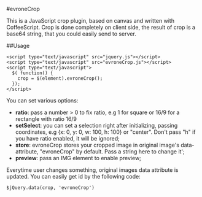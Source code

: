 #evroneCrop

This is a JavaScript crop plugin, based on canvas and written with CoffeeScript. Crop is done completely on client side, the result of crop is a base64 string, that you could easily send to server.

##Usage

    <script type="text/javascript" src="jquery.js"></script>
    <script type="text/javascript" src="evroneCrop.js"></script>
    <script type="text/javascript">
      $( function() {
        crop = $(element).evroneCrop();
      });
    </script>
    

You can set various options:
* **ratio**: pass a number > 0 to fix ratio, e.g 1 for square or 16/9 for a rectangle with ratio 16/9
* **setSelect**: you can set a selection right after initializing, passing coordinates, e.g {x: 0, y: 0, w: 100, h: 100} or "center". Don't pass "h" if you have ratio enabled, it will be ignored;
* **store**: evroneCrop stores your cropped image in original image's data-attribute, "evroneCrop" by default. Pass a string here to change it';
* **preview**: pass an IMG element to enable preview;

Everytime user changes something, original images data attribute is updated. You can easily get id by the following code:

    $jQuery.data(crop, 'evroneCrop')
    
